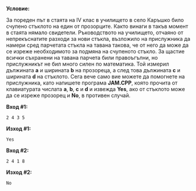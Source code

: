 **Условие:**

За пореден път в стаята на IV клас в училището в село Каръшко било счупено стъклото на един от прозорците. Както винаги в такъв момент в стаята нямало свидетели. Ръководството на училището, отчаяно от непрекъснатите разходи за нови стъкла, възложило на прислужника да намери сред парчетата стъкла на тавана такова, че от него да може да се изреже необходимото за подмяна на счупеното стъкло. За щастие всички съхранени на тавана парчета били правоъгълни, но прислужникът не бил много силен по математика. Той измерил дължината **a** и ширината **b** на прозореца, а след това дължината **c** и ширината **d** на стъклото. Сега вече само вие можете да помогнете на прислужника, като напишете програма **JAM.CPP**, която прочита от клавиатурата числата **a**, **b**, **c** и **d** и извежда **Yes**, ако от стъклото може да се изреже прозорец и **No**, в противен случай.

**Вход #1:**

	2 4 3 5

**Изход #1:**

	Yes

**Вход #2:**

	2 4 1 8

**Изход #2:**

	No
